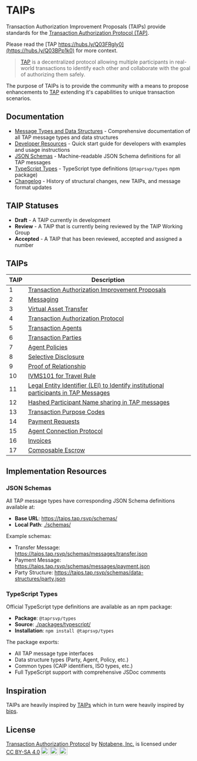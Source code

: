 # TAIPs

Transaction Authorization Improvement Proposals (TAIPs) provide standards for the [Transaction Authorization Protocol (TAP)](https://tap.rsvp).

Please read the [TAP https://hubs.ly/Q03FRgly0](https://hubs.ly/Q03BPp1k0) for more context.

> [TAP](https://tap.rsvp) is a decentralized protocol allowing multiple participants in real-world transactions to identify each other and collaborate with the goal of authorizing them safely.

The purpose of TAIPs is to provide the community with a means to propose enhancements to [TAP](https://tap.rsvp) extending it's capabilities to unique transaction scenarios.

## Documentation

- [Message Types and Data Structures](./messages.md) - Comprehensive documentation of all TAP message types and data structures
- [Developer Resources](./developers.md) - Quick start guide for developers with examples and usage instructions
- [JSON Schemas](./schemas/) - Machine-readable JSON Schema definitions for all TAP messages
- [TypeScript Types](./packages/typescript/) - TypeScript type definitions (`@taprsvp/types` npm package)
- [Changelog](./CHANGELOG.md) - History of structural changes, new TAIPs, and message format updates

## TAIP Statuses

- **Draft** - A TAIP currently in development
- **Review** - A TAIP that is currently being reviewed by the TAIP Working Group
- **Accepted** - A TAIP that has been reviewed, accepted and assigned a number

## TAIPs

| TAIP | Description                                                            |
|------|------------------------------------------------------------------------|
| 1    | [Transaction Authorization Improvement Proposals](./TAIPs/taip-1.md)   |
| 2    | [Messaging](./TAIPs/taip-2.md)                                         |
| 3    | [Virtual Asset Transfer](./TAIPs/taip-3.md)                            |
| 4    | [Transaction Authorization Protocol](./TAIPs/taip-4.md)                |
| 5    | [Transaction Agents](./TAIPs/taip-5.md)                                |
| 6    | [Transaction Parties](./TAIPs/taip-6.md)                               |
| 7    | [Agent Policies](./TAIPs/taip-7.md)                                    |
| 8    | [Selective Disclosure](./TAIPs/taip-8.md)                              |
| 9    | [Proof of Relationship](./TAIPs/taip-9.md)                             |
| 10   | [IVMS101 for Travel Rule](./TAIPs/taip-10.md)                          |
| 11   | [Legal Entity Identifier (LEI) to Identify institutional participants in TAP Messages](./TAIPs/taip-11.md) |
| 12   | [Hashed Participant Name sharing in TAP messages](./TAIPs/taip-12.md)  |
| 13   | [Transaction Purpose Codes](./TAIPs/taip-13.md)                        |
| 14   | [Payment Requests](./TAIPs/taip-14.md)                                 |
| 15   | [Agent Connection Protocol](./TAIPs/taip-15.md)                         |
| 16   | [Invoices](./TAIPs/taip-16.md)                                         |
| 17   | [Composable Escrow](./TAIPs/taip-17.md)                                |

## Implementation Resources

### JSON Schemas
All TAP message types have corresponding JSON Schema definitions available at:
- **Base URL**: https://taips.tap.rsvp/schemas/
- **Local Path**: [./schemas/](./schemas/)

Example schemas:
- Transfer Message: https://taips.tap.rsvp/schemas/messages/transfer.json
- Payment Message: https://taips.tap.rsvp/schemas/messages/payment.json
- Party Structure: https://taips.tap.rsvp/schemas/data-structures/party.json

### TypeScript Types
Official TypeScript type definitions are available as an npm package:
- **Package**: `@taprsvp/types`
- **Source**: [./packages/typescript/](./packages/typescript/)
- **Installation**: `npm install @taprsvp/types`

The package exports:
- All TAP message type interfaces
- Data structure types (Party, Agent, Policy, etc.)
- Common types (CAIP identifiers, ISO types, etc.)
- Full TypeScript support with comprehensive JSDoc comments

## Inspiration

TAIPs are heavily inspired by [TAIPs](https://github.com/ChainAgnostic/CAIPs) which in turn were heavily inspired by [bips](https://github.com/bitcoin/bips).


## License

<p xmlns:cc="http://creativecommons.org/ns#" xmlns:dct="http://purl.org/dc/terms/"><a property="dct:title" rel="cc:attributionURL" href="https://tap.rsvp">Transaction Authorization Protocol</a> by <a rel="cc:attributionURL dct:creator" property="cc:attributionName" href="https://notabene.id">Notabene, Inc.</a> is licensed under <a href="http://creativecommons.org/licenses/by-sa/4.0/?ref=chooser-v1" target="_blank" rel="license noopener noreferrer" style="display:inline-block;">CC BY-SA 4.0<img style="height:22px!important;margin-left:3px;vertical-align:text-bottom;" src="https://mirrors.creativecommons.org/presskit/icons/cc.svg?ref=chooser-v1"><img style="height:22px!important;margin-left:3px;vertical-align:text-bottom;" src="https://mirrors.creativecommons.org/presskit/icons/by.svg?ref=chooser-v1"><img style="height:22px!important;margin-left:3px;vertical-align:text-bottom;" src="https://mirrors.creativecommons.org/presskit/icons/sa.svg?ref=chooser-v1"></a></p>
